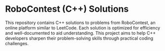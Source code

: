 # RoboContest (C++) Solutions

This repository contains C++ solutions to problems from RoboContest, an online platform similar to LeetCode. Each solution is optimized for efficiency and well-documented to aid understanding. This project aims to help C++ developers sharpen their problem-solving skills through practical coding challenges.
